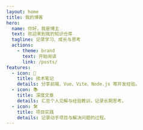 ```yaml
---
layout: home
title: 我的博客
hero:
  name: 你好，我是博主
  text: 欢迎来到我的知识仓库
  tagline: 记录学习、成长与思考
  actions:
    - theme: brand
      text: 开始阅读
      link: /posts/
features:
  - icon: 🧠
    title: 技术笔记
    details: 分享前端、Vue、Vite、Node.js 等开发经验。
  - icon: 📚
    title: 深度文章
    details: 汇总个人见解与经验教训，记录长期思考。
  - icon: 🛠️
    title: 项目实践
    details: 记录动手项目与解决问题的过程。
---
```


<!-- 首页自动采用内置 layout: home，无需写正文 -->
